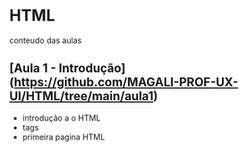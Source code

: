 # HTML
conteudo das aulas

## [Aula 1 - Introdução] (https://github.com/MAGALI-PROF-UX-UI/HTML/tree/main/aula1)
- introdução a o HTML
- tags
- primeira pagina HTML
  
